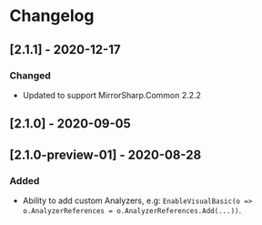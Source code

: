 # Changelog

## [2.1.1] - 2020-12-17

### Changed
- Updated to support MirrorSharp.Common 2.2.2

## [2.1.0] - 2020-09-05
## [2.1.0-preview-01] - 2020-08-28

### Added
- Ability to add custom Analyzers, e.g: `EnableVisualBasic(o => o.AnalyzerReferences = o.AnalyzerReferences.Add(...))`.